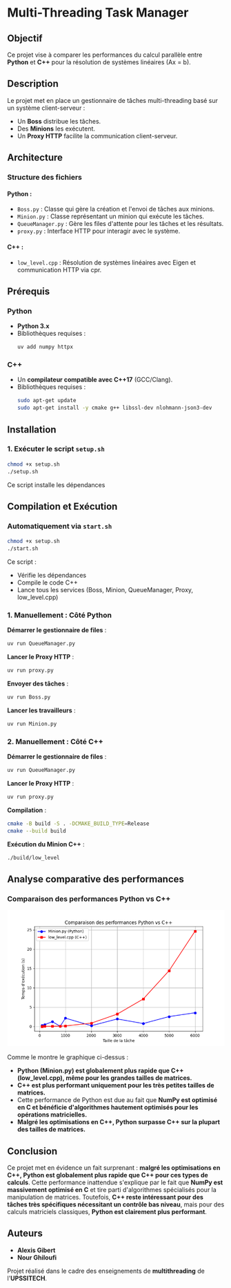 # Multi-Threading Task Manager

## Objectif
Ce projet vise à comparer les performances du calcul parallèle entre **Python** et **C++** pour la résolution de systèmes linéaires (Ax = b).

## Description
Le projet met en place un gestionnaire de tâches multi-threading basé sur un système client-serveur :

- Un **Boss** distribue les tâches.
- Des **Minions** les exécutent.
- Un **Proxy HTTP** facilite la communication client-serveur.

## Architecture

### Structure des fichiers

#### Python :
- `Boss.py` : Classe qui gère la création et l'envoi de tâches aux minions.
- `Minion.py` : Classe représentant un minion qui exécute les tâches.
- `QueueManager.py` : Gère les files d'attente pour les tâches et les résultats.
- `proxy.py` : Interface HTTP pour interagir avec le système.

#### C++ :
- `low_level.cpp` : Résolution de systèmes linéaires avec Eigen et communication HTTP via cpr.

## Prérequis

### Python
- **Python 3.x**
- Bibliothèques requises :
  ```bash
  uv add numpy httpx
  ```

### C++
- Un **compilateur compatible avec C++17** (GCC/Clang).
- Bibliothèques requises :
  ```bash
  sudo apt-get update
  sudo apt-get install -y cmake g++ libssl-dev nlohmann-json3-dev
  ```

## Installation

### 1. Exécuter le script `setup.sh`
```bash
chmod +x setup.sh
./setup.sh
```
Ce script installe les dépendances

## Compilation et Exécution

### Automatiquement via `start.sh`

```bash
chmod +x setup.sh
./start.sh
```

Ce script :
- Vérifie les dépendances
- Compile le code C++
- Lance tous les services (Boss, Minion, QueueManager, Proxy, low_level.cpp)

### 1. Manuellement : Côté Python

**Démarrer le gestionnaire de files** :
```bash
uv run QueueManager.py
```

**Lancer le Proxy HTTP** :
```bash
uv run proxy.py
```

**Envoyer des tâches** :
```bash
uv run Boss.py
```

**Lancer les travailleurs** :
```bash
uv run Minion.py
```

### 2. Manuellement : Côté C++

**Démarrer le gestionnaire de files** :
```bash
uv run QueueManager.py
```

**Lancer le Proxy HTTP** :
```bash
uv run proxy.py
```

**Compilation** :
```bash
cmake -B build -S . -DCMAKE_BUILD_TYPE=Release
cmake --build build
```

**Exécution du Minion C++** :
```bash
./build/low_level
```

## Analyse comparative des performances

### Comparaison des performances Python vs C++

![Comparaison des performances Python vs C++](./output/Figure_compare.png)

Comme le montre le graphique ci-dessus :
- **Python (Minion.py) est globalement plus rapide que C++ (low_level.cpp), même pour les grandes tailles de matrices.**
- **C++ est plus performant uniquement pour les très petites tailles de matrices.**
- Cette performance de Python est due au fait que **NumPy est optimisé en C et bénéficie d'algorithmes hautement optimisés pour les opérations matricielles.**
- **Malgré les optimisations en C++, Python surpasse C++ sur la plupart des tailles de matrices.**

## Conclusion
Ce projet met en évidence un fait surprenant : **malgré les optimisations en C++, Python est globalement plus rapide que C++ pour ces types de calculs**. Cette performance inattendue s'explique par le fait que **NumPy est massivement optimisé en C** et tire parti d'algorithmes spécialisés pour la manipulation de matrices. Toutefois, **C++ reste intéressant pour des tâches très spécifiques nécessitant un contrôle bas niveau**, mais pour des calculs matriciels classiques, **Python est clairement plus performant**.

## Auteurs
- **Alexis Gibert**
- **Nour Ghiloufi**

Projet réalisé dans le cadre des enseignements de **multithreading** de l'**UPSSITECH**.
